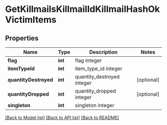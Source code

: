 # GetKillmailsKillmailIdKillmailHashOkVictimItems

## Properties
Name | Type | Description | Notes
------------ | ------------- | ------------- | -------------
**flag** | **int** | flag integer | 
**itemTypeId** | **int** | item_type_id integer | 
**quantityDestroyed** | **int** | quantity_destroyed integer | [optional] 
**quantityDropped** | **int** | quantity_dropped integer | [optional] 
**singleton** | **int** | singleton integer | 

[[Back to Model list]](../README.md#documentation-for-models) [[Back to API list]](../README.md#documentation-for-api-endpoints) [[Back to README]](../README.md)


